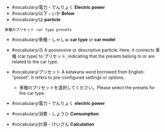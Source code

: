 - #vocabulary/電力・でんりょく **Electric power**
- #vocabulary/以下・いか **Below**
- #vocabulary/は **particle**

```
車種のプリセット car type presets
```

- #vocabulary/車種・しゃしゅ **car type** or **car model**
- #vocabulary/の A possessive or descriptive particle. Here, it connects 車種 (car type) to プリセット, indicating that the presets belong to or are related to the car type.
- #vocabulary/プリセット A katakana word borrowed from English: "preset". It refers to pre-configured settings or options.
	- 車種のプリセットを選択してください。Please select the presets for the car type.

- #vocabulary/電力・でんりょく **electric power**
- #vocabulary/消費・しょうひ **Consumption**
- #vocabulary/計算・けいさん **Calculation**
